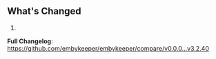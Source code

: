 ## What's Changed

1.

**Full Changelog**: https://github.com/embykeeper/embykeeper/compare/v0.0.0...v3.2.40
